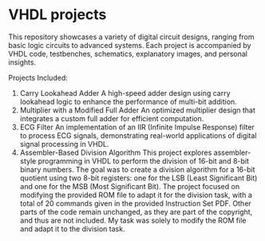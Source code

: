 # VHDL projects
This repository showcases a variety of digital circuit designs, ranging from basic logic circuits to advanced systems. Each project is accompanied by VHDL code, testbenches, schematics, explanatory images, and personal insights.

Projects Included:

1. Carry Lookahead Adder
   A high-speed adder design using carry lookahead logic to enhance the performance of multi-bit addition.
2. Multiplier with a Modified Full Adder
   An optimized multiplier design that integrates a custom full adder for efficient computation.
3. ECG Filter
   An implementation of an IIR (Infinite Impulse Response) filter to process ECG signals, demonstrating real-world applications of digital signal processing in VHDL.
4. Assembler-Based Division Algorithm
   This project explores assembler-style programming in VHDL to perform the division of 16-bit and 8-bit binary numbers. The goal was to create a division algorithm for a 16-bit quotient using two 8-bit registers: one for the LSB (Least Significant Bit) and one for the MSB (Most Significant Bit). The project focused on modifying the provided ROM file to adapt it for the division task, with a total of 20 commands given in the provided Instruction Set PDF. Other parts of the code remain unchanged, as they are part of the copyright, and thus are not included. My task was solely to modify the ROM file and adapt it to the division task.

